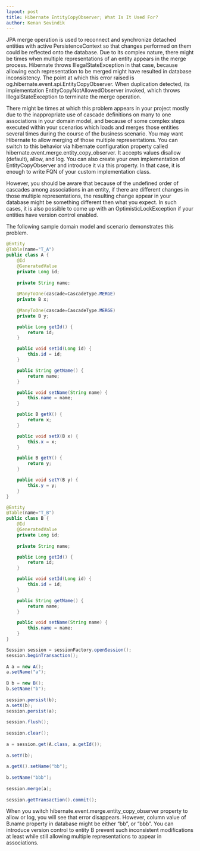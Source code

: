 ```yaml
---
layout: post
title: Hibernate EntityCopyObserver; What Is It Used For?
author: Kenan Sevindik
---
```


JPA merge operation is used to reconnect and synchronize detached entities with active PersistenceContext so that changes 
performed on them could be reflected onto the database. Due to its complex nature, there might be times when multiple 
representations of an entity appears in the merge  process. Hibernate throws IllegalStateException in that case, because 
allowing each representation to be merged might have resulted in database inconsistency. The point at which this error 
raised is og.hibernate.event.spi.EntityCopyObserver. When duplication detected, its implementation EntityCopyNotAllowedObserver 
invoked, which throws IllegalStateException to terminate the merge operation.

There might be times at which this problem appears in your project mostly due to the inappropriate use of cascade definitions 
on many to one associations in your domain model, and because of some complex steps executed within your scenarios which 
loads and merges those entities several times during the course of the business scenario. You may want Hibernate to allow 
merging of those multiple representations. You can switch to this behavior via hibernate configuration property called  
hibernate.event.merge.entity_copy_observer. It accepts values disallow (default), allow, and log. You can also create 
your own implementation of EntityCopyObserver and introduce it via this property. In that case, it is enough to write 
FQN of your custom implementation class.

However, you should be aware that because of the undefined order of cascades among associations in an entity, if there 
are different changes in those multiple representations, the resulting change appear in your database might be something 
different then what you expect. In such cases, it is also possible to come up with an OptimisticLockException if your 
entities have version control enabled.

The following sample domain model and scenario demonstrates this problem.

```java
@Entity
@Table(name="T_A")
public class A {
    @Id
    @GeneratedValue
    private Long id;
    
    private String name;
    
    @ManyToOne(cascade=CascadeType.MERGE)
    private B x;
    
    @ManyToOne(cascade=CascadeType.MERGE)
    private B y;

    public Long getId() {
        return id;
    }

    public void setId(Long id) {
        this.id = id;
    }

    public String getName() {
        return name;
    }

    public void setName(String name) {
        this.name = name;
    }

    public B getX() {
        return x;
    }

    public void setX(B x) {
        this.x = x;
    }

    public B getY() {
        return y;
    }

    public void setY(B y) {
        this.y = y;
    }
}

@Entity
@Table(name="T_B")
public class B {
    @Id
    @GeneratedValue
    private Long id;
    
    private String name;

    public Long getId() {
        return id;
    }

    public void setId(Long id) {
        this.id = id;
    }

    public String getName() {
        return name;
    }

    public void setName(String name) {
        this.name = name;
    }
}

Session session = sessionFactory.openSession();
session.beginTransaction();
        
A a = new A();
a.setName("a");
        
B b = new B();
b.setName("b");
        
session.persist(b);
a.setX(b);
session.persist(a);
        
session.flush();
        
session.clear();
        
a = session.get(A.class, a.getId());
        
a.setY(b);
        
a.getX().setName("bb");
        
b.setName("bbb");
        
session.merge(a);
        
session.getTransaction().commit();
```

When you switch hibernate.event.merge.entity_copy_observer property to allow or log, you will see that error disappears. 
However, column value of B.name property in database might be either “bb”, or “bbb”. You can introduce version control 
to entity B prevent such inconsistent modifications at least while still allowing multiple representations to appear in 
associations.

